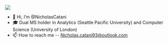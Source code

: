 ![](https://camo.githubusercontent.com/cca31a40477ba1caa1408d1640638e18af451234766b28dd27cb77100ad5eb11/68747470733a2f2f6765746c656f6e2e61692f696d672f6865726f2d616e696d6174696f6e2e676966)

- 👋 Hi, I’m @NicholasCatani
- 🎓 Dual MS holder in Analytics (Seattle Pacific University) and Computer Science (University of London)
- 📫 How to reach me -- Nicholas.catani93@outlook.com
  
<!---
NicholasCatani/NicholasCatani is a ✨ special ✨ repository because its `README.md` (this file) appears on your GitHub profile.
You can click the Preview link to take a look at your changes.
--->
